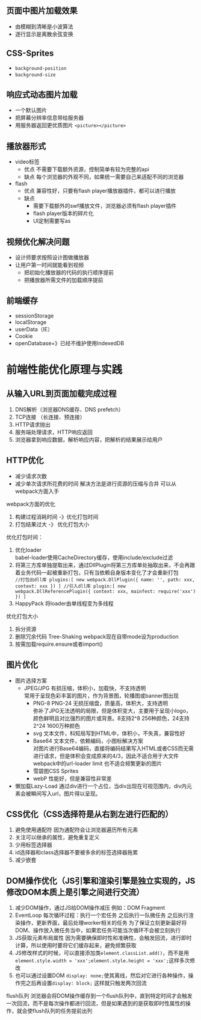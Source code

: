 ## 页面中图片加载效果
- 由模糊到清晰是小波算法
- 逐行显示是离散余弦变换

## CSS-Sprites
- `background-position`
- `background-size`

## 响应式动态图片加载
- 一个默认图片
- 把屏幕分辨率信息带给服务器
- 用服务器返回更优质图片
`<picture></picture>`

## 播放器形式
- video标签
  - 优点 不需要下载额外资源，控制简单有较为完整的api
  - 缺点 每个浏览器的外观不同，如果统一需要自己来适配不同的浏览器 
- flash
  - 优点 兼容性好，只要有flash player播放器插件，都可以进行播放
  - 缺点 
    - 需要下载额外的swf播放文件，浏览器必须有flash player插件 
    - flash player版本的碎片化
    - UI定制需要写as

## 视频优化解决问题
- 设计师要求按照设计图做播放器
- 让用户第一时间就能看到视频
  - 把初始化播放器的代码的执行顺序提前
  - 把播放器所需文件的加载顺序提前

## 前端缓存
- sessionStorage
- localStorage
- userData（IE）
- Cookie
- openDatabase=》已经不维护使用IndexedDB

# 前端性能优化原理与实践 

## 从输入URL到页面加载完成过程
1. DNS解析（浏览器DNS缓存、DNS prefetch）
2. TCP连接 （长连接、预连接）
3. HTTP请求抛出
4. 服务端处理请求，HTTP响应返回
5. 浏览器拿到响应数据，解析响应内容，把解析的结果展示给用户

## HTTP优化
- 减少请求次数
- 减少单次请求所花费的时间
解决方法是进行资源的压缩与合并 可以从webpack方面入手

webpack方面的优化
1. 构建过程消耗时间 -》优化打包时间
2. 打包结果过大 -》 优化打包大小

优化打包时间：
1. 优化loader </br>
  babel-loader使用CacheDirectory缓存，使用include/exclude过滤
2. 将第三方库单独提取出来，通过DllPlugin将第三方库单处抽取出来，不会再跟着业务代码一起被重新打包，只有当依赖自身版本变化了才会重新打包 </br>
 		```
 		//打包出dll库
 		plugins:[
 			new webpack.DllPlugin({
 				name: '',
 				path: xxx,
 				context: xxx
 			})
 		]
 		//引入dll库
 		plugin:[
 			new webpack.DllReferencePlugin({
 				context: xxx,
 				mainfest: require('xxx')
 			})
 		]
 		```
3. HappyPack 将loader由单线程变为多线程

优化打包大小
1. 拆分资源
2. 删除冗余代码 Tree-Shaking webpack现在自带mode设为production
3. 按需加载require.ensure或者import()

## 图片优化 
- 图片选择方案
  - JPEG/JPG 有损压缩，体积小，加载快，不支持透明</br>
		常用于呈现色彩丰富的图片，作为背景图，轮播图或banner图出现
	- PNG-8 PNG-24 无损压缩盘，质量高，体积大，支持透明</br>
		弥补了JPG无法透明的局限，但是体积变大，主要用于呈现小logo，颜色鲜明且对比强烈的图片或背景。8支持2^8 256种颜色，24支持2^24 1600万种颜色
	- svg 文本文件，科知局写到HTML中，体积小，不失真，兼容性好</br>
	- Base64 文本文件，依赖编码，小图标解决方案</br>
		对图片进行Base64编码，直接将编码结果写入HTML或者CSS而无需进行请求，但是体积会变成原来的4/3，因此不适合用于大文件 webpack中的url-loader limit
		也不适合频繁更新的图片
	- 雪碧图CSS Sprites
	- webP 性能好，但是兼容性非常差
- 懒加载Lazy-Load
	通过div进行一个占位，当div出现在可视范围内，div内元素会被瞬间写入url，图片得以呈现。

## CSS优化（CSS选择符是从右到左进行匹配的）
1. 避免使用通配符 因为通配符会让浏览器遍历所有元素
2. 关注可以继承的属性，避免重复定义
3. 少用标签选择器
4. id选择器和class选择器不要被多余的标签选择器拖累
5. 减少嵌套

## DOM操作优化（JS引擎和渲染引擎是独立实现的，JS修改DOM本质上是引擎之间进行交流）
1. 减少DOM操作，通过JS给DOM操作减压 例如：DOM Fragment
2. EventLoop 每次循环过程：执行一个宏任务 之后执行一队微任务 之后执行渲染操作，更新界面，最后处理worker相关的任务 为了保证立刻更新最好将DOM、操作放入微任务当中，如果宏任务可能当次循环不会被立刻执行
3. JS获取元素布局属性 因为需要确保即时性和准确性，会触发回流，进行即时计算，所以使用时要将它们缓存起来，避免频繁获取
4. JS修改样式的时候，可以直接添加类`element.classList.add()`，而不是用`element.style.width = 'xxx';element.style.height = 'xxx';`这样多次修改
5. 也可以通过设置DOM `display: none;`使其离线，然后对它进行各种操作，操作完之后再设置`display: block;` 这样就只触发两次回流

flush队列
浏览器会将DOM操作缓存到一个flush队列中，直到特定时间才会触发一次回流，而不是每次操作都进行回流，但是如果遇到的是获取即时性属性的操作，就会使flush队列的任务提前出列